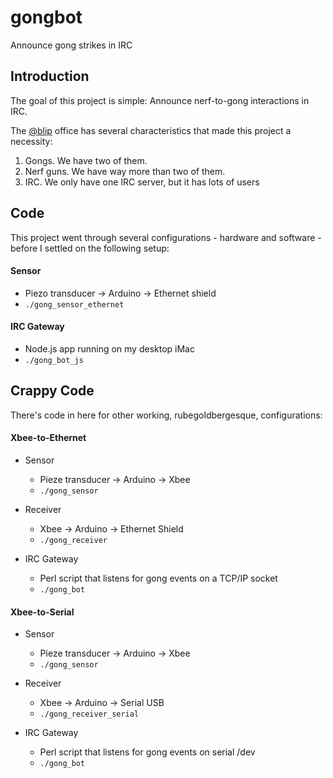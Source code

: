 
# gongbot

Announce gong strikes in IRC

## Introduction

The goal of this project is simple:  Announce nerf-to-gong interactions in IRC.

The [@blip](http://twitter.com/blip) office has several characteristics that made this project a necessity:

1. Gongs.  We have two of them.
2. Nerf guns.  We have way more than two of them.
3. IRC.  We only have one IRC server, but it has lots of users

## Code

This project went through several configurations - hardware and software - before
I settled on the following setup:

#### Sensor

* Piezo transducer -> Arduino -> Ethernet shield
* `./gong_sensor_ethernet`

#### IRC Gateway

* Node.js app running on my desktop iMac
* `./gong_bot_js`


## Crappy Code

There's code in here for other working, rubegoldbergesque, configurations:

#### Xbee-to-Ethernet

* Sensor
  * Pieze transducer -> Arduino -> Xbee
  * `./gong_sensor`

* Receiver
  * Xbee -> Arduino -> Ethernet Shield
  * `./gong_receiver`

* IRC Gateway
  * Perl script that listens for gong events on a TCP/IP socket
  * `./gong_bot`

#### Xbee-to-Serial

* Sensor
  * Pieze transducer -> Arduino -> Xbee
  * `./gong_sensor`

* Receiver
  * Xbee -> Arduino -> Serial USB
  * `./gong_receiver_serial`

* IRC Gateway
  * Perl script that listens for gong events on serial /dev
  * `./gong_bot`


